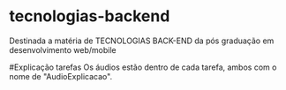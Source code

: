 # tecnologias-backend
Destinada a matéria de TECNOLOGIAS BACK-END da pós graduação em desenvolvimento web/mobile

#Explicação tarefas 
Os áudios estão dentro de cada tarefa, ambos com o nome de "AudioExplicacao".